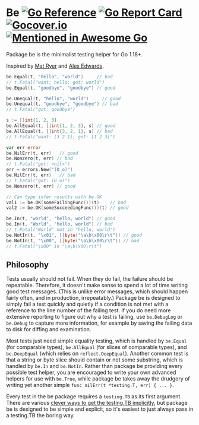 # Be [![Go Reference](https://pkg.go.dev/badge/github.com/carlmjohnson/be.svg)](https://pkg.go.dev/github.com/carlmjohnson/be) [![Go Report Card](https://goreportcard.com/badge/github.com/carlmjohnson/be)](https://goreportcard.com/report/github.com/carlmjohnson/be) [![Gocover.io](https://gocover.io/_badge/github.com/carlmjohnson/be)](https://gocover.io/github.com/carlmjohnson/be) [![Mentioned in Awesome Go](https://awesome.re/mentioned-badge.svg)](https://github.com/avelino/awesome-go)
Package be is the minimalist testing helper for Go 1.18+.

Inspired by [Mat Ryer](https://github.com/matryer/is) and [Alex Edwards](https://www.alexedwards.net/blog/easy-test-assertions-with-go-generics).

```go
be.Equal(t, "hello", "world")     // bad
// t.Fatal("want: hello; got: world")
be.Equal(t, "goodbye", "goodbye") // good

be.Unequal(t, "hello", "world")     // good
be.Unequal(t, "goodbye", "goodbye") // bad
// t.Fatal("got: goodbye")

s := []int{1, 2, 3}
be.AllEqual(t, []int{1, 2, 3}, s) // good
be.AllEqual(t, []int{3, 2, 1}, s) // bad
// t.Fatal("want: [3 2 1]; got: [1 2 3]")

var err error
be.NilErr(t, err)   // good
be.Nonzero(t, err) // bad
// t.Fatal("got: <nil>")
err = errors.New("(O_o)")
be.NilErr(t, err)   // bad
// t.Fatal("got: (O_o)")
be.Nonzero(t, err) // good

// Can type infer results with be.OK
val1 := be.OK(someFailingFunc())(t)    // bad
val2 := be.OK(someSucceedingFunc())(t) // good

be.In(t, "world", "hello, world") // good
be.In(t, "World", "hello, world") // bad
// t.Fatal("World" not in "hello, world")
be.NotIn(t, "\x01", []byte("\a\b\x00\r\t")) // good
be.NotIn(t, "\x00", []byte("\a\b\x00\r\t")) // bad
// t.Fatal("\x00" in "\a\b\x00\r\t")
```

## Philosophy
Tests usually should not fail. When they do fail, the failure should be repeatable. Therefore, it doesn't make sense to spend a lot of time writing good test messages. (This is unlike error messages, which should happen fairly often, and in production, irrepeatably.) Package be is designed to simply fail a test quickly and quietly if a condition is not met with a reference to the line number of the failing test. If you do need more extensive reporting to figure out why a test is failing, use `be.DebugLog` or `be.Debug` to capture more information, for example by saving the failing data to disk for diffing and examination.

Most tests just need simple equality testing, which is handled by `be.Equal` (for comparable types), `be.AllEqual` (for slices of comparable types), and `be.DeepEqual` (which relies on `reflect.DeepEqual`). Another common test is that a string or byte slice should contain or not some substring, which is handled by `be.In` and `be.NotIn`. Rather than package be providing every possible test helper, you are encouraged to write your own advanced helpers for use with `be.True`, while package be takes away the drudgery of writing yet another simple `func nilErr(t *testing.T, err) { ... }`.

Every test in the be package requires a `testing.TB` as its first argument. There are various [clever ways to get the testing.TB implicitly](https://dave.cheney.net/2019/12/08/dynamically-scoped-variables-in-go), but package be is designed to be simple and explicit, so it's easiest to just always pass in a testing.TB the boring way.
